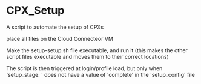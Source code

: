 # CPX_Setup

A script to automate the setup of CPXs

place all files on the Cloud Connecteor VM

Make the setup-setup.sh file executable, and run it (this makes the other script files executable and moves them to their correct locations)

The script is then triggered at login/profile load, but only when 'setup_stage: ' does not have a value of 'complete' in the 'setup_config' file

